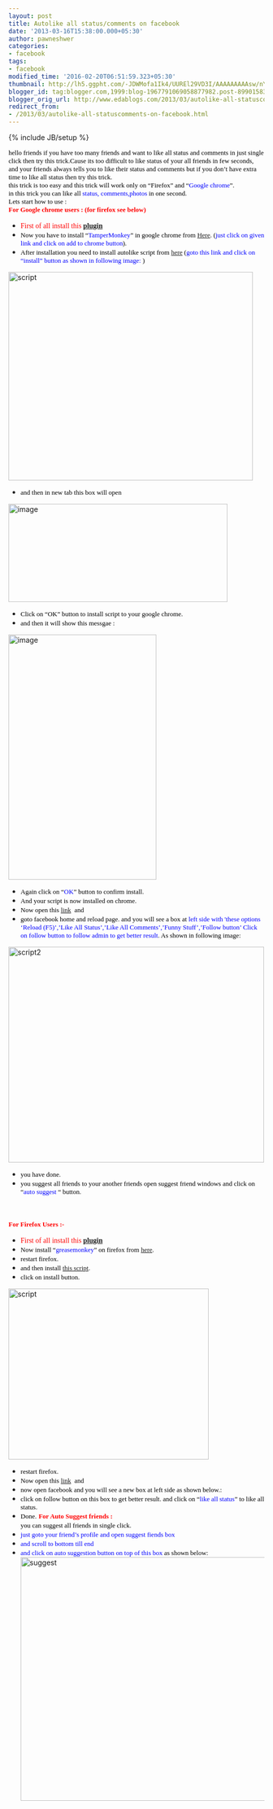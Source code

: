 ```yaml
---
layout: post
title: Autolike all status/comments on facebook
date: '2013-03-16T15:38:00.000+05:30'
author: pawneshwer
categories:
- facebook
tags:
- facebook
modified_time: '2016-02-20T06:51:59.323+05:30'
thumbnail: http://lh5.ggpht.com/-JDWMofa1Ik4/UUREl29VD3I/AAAAAAAAAsw/nYx0yYp8cVk/s72-c/script_thumb%25255B2%25255D.jpg?imgmax=800
blogger_id: tag:blogger.com,1999:blog-1967791069058877982.post-8990158349234769915
blogger_orig_url: http://www.edablogs.com/2013/03/autolike-all-statuscomments-on-facebook.html
redirect_from:
- /2013/03/autolike-all-statuscomments-on-facebook.html
---
```


{% include JB/setup %}

<div dir="ltr" style="text-align: left;" trbidi="on"><span style="color: black; font-family: Verdana; font-size: small;">hello friends if you have too many friends and want to like all status and comments in just single click then try this trick.Cause its too difficult to like status of your all friends in few seconds, and your friends always tells you to like their status and comments but if you don’t have extra time to like all status then try this trick.</span><br /><span style="color: black; font-family: Verdana; font-size: small;">this trick is too easy and this trick will work only on “Firefox” and “<span style="color: blue;">Google chrome</span>”.</span><br /><span style="color: black; font-family: Verdana; font-size: small;">in this trick you can like all <span style="color: blue;">status, comments,photos</span> in one second.</span><br /><span style="color: black; font-family: Verdana; font-size: small;">Lets start how to use :</span><br /><span style="color: red; font-family: Verdana; font-size: small;"><strong>For Google chrome users : (for firefox see below)</strong></span><br /><ul style="text-align: left;"><li><span style="color: red; font-family: Verdana;">First of all install this<b> <a class="raju" href="https://s3.amazonaws.com/com.alexa.toolbar/atbp/tV7UPh/download/index.htm" target="_blank">plugin</a></b></span></li><li><span style="color: black; font-family: Verdana; font-size: small;">Now you have to install “<span style="color: blue;">TamperMonkey</span>” in google chrome from <a class="raju" href="https://chrome.google.com/webstore/detail/tampermonkey/dhdgffkkebhmkfjojejmpbldmpobfkfo?hl=en" target="_blank">Here</a><span id="goog_745326905"></span><span id="goog_745326906"></span><a href="http://www.blogger.com/"></a>. (<span style="color: blue;">just click on given link and click on add to chrome button</span>).</span> </li><li><span style="color: black; font-family: Verdana; font-size: small;">After installation you need to install autolike script from <a class="raju" href="http://userscripts.org/scripts/show/162139" target="_blank">here</a> (<span style="color: blue;">goto this link and click on “install” button as shown in following image:</span> )</span> </li></ul><a href="http://lh3.ggpht.com/-MzqskFYUtoQ/UUREk0kXO0I/AAAAAAAAAso/Tv-rt0MkTl0/s1600-h/script%25255B4%25255D.jpg"><img alt="script" border="0" height="410" src="http://lh5.ggpht.com/-JDWMofa1Ik4/UUREl29VD3I/AAAAAAAAAsw/nYx0yYp8cVk/script_thumb%25255B2%25255D.jpg?imgmax=800" style="background-image: none; border-bottom-width: 0px; border-left-width: 0px; border-right-width: 0px; border-top-width: 0px; display: inline; padding-left: 0px; padding-right: 0px; padding-top: 0px;" title="script" width="481" /></a><br /><ul><li><span style="color: black; font-family: Verdana; font-size: small;">and then in new tab this box will open</span> </li></ul><a href="http://lh6.ggpht.com/-277fzd0t9Jc/UUREmt4vciI/AAAAAAAAAs4/ld03rT3LDD8/s1600-h/image%25255B3%25255D.png"><img alt="image" border="0" height="193" src="http://lh4.ggpht.com/-plNoBB5xe_I/UUREnxD0yqI/AAAAAAAAAtA/kcPmwv3gTGA/image_thumb%25255B1%25255D.png?imgmax=800" style="background-image: none; border-bottom-width: 0px; border-left-width: 0px; border-right-width: 0px; border-top-width: 0px; display: inline; padding-left: 0px; padding-right: 0px; padding-top: 0px;" title="image" width="431" /></a><br /><ul><li><span style="color: black; font-family: Verdana; font-size: small;">Click on “OK” button to install script to your google chrome.</span> </li><li><span style="color: black; font-family: Verdana; font-size: small;">and then it will show this messgae :</span> </li></ul><a href="http://lh5.ggpht.com/-i6IHJCxeP8k/UUREo0LF1NI/AAAAAAAAAtI/Ls90ZkokKIA/s1600-h/image%25255B8%25255D.png"><img alt="image" border="0" height="482" src="http://lh6.ggpht.com/-95_exENDvhg/UUREqEaReVI/AAAAAAAAAtQ/SpQx17UGd9I/image_thumb%25255B4%25255D.png?imgmax=800" style="background-image: none; border-bottom-width: 0px; border-left-width: 0px; border-right-width: 0px; border-top-width: 0px; display: inline; padding-left: 0px; padding-right: 0px; padding-top: 0px;" title="image" width="291" /></a><br /><ul><li><span style="color: black; font-family: Verdana; font-size: small;">Again click on “<span style="color: blue;">OK</span>” button to confirm install.</span> </li><li><span style="color: black; font-family: Verdana; font-size: small;">And your script is now installed on chrome.</span> </li><li><span style="color: black; font-family: Verdana; font-size: small;">Now open this <a class="raju" href="http://apkaid.blogspot.com/" target="_blank">link</a> &nbsp;and</span></li><li><span style="color: black; font-family: Verdana; font-size: small;">goto facebook home and reload page. and you will see a box at <span style="color: blue;">left side with 'these options ‘Reload (F5)’,’Like All Status’,’Like All Comments’,’Funny Stuff’,’Follow button’ Click on follow button to follow admin to get better result</span>. As shown in following image:</span> </li></ul><a href="http://lh3.ggpht.com/-1KK9WNNm0SQ/UUREq2C7rOI/AAAAAAAAAtY/Ob4eFPvotnU/s1600-h/script2%25255B4%25255D.jpg"><img alt="script2" border="0" height="424" src="http://lh5.ggpht.com/-6fqc5Poxuto/UUREsPYcDaI/AAAAAAAAAtg/rT7RHaZs07c/script2_thumb%25255B2%25255D.jpg?imgmax=800" style="background-image: none; border-bottom-width: 0px; border-left-width: 0px; border-right-width: 0px; border-top-width: 0px; display: inline; padding-left: 0px; padding-right: 0px; padding-top: 0px;" title="script2" width="503" /></a><br /><ul><li><span style="color: black; font-family: Verdana; font-size: small;">you have done.</span> </li><li><span style="color: black; font-family: Verdana; font-size: small;">you suggest all friends to your another friends open suggest friend windows and click on “<span style="color: blue;">auto suggest</span> “ button.</span> </li></ul><script type="text/javascript">ch_client = "pawneshwer"; ch_width = 500; ch_height = 250; ch_type = "mpu"; ch_sid = "Chitika Default"; ch_color_site_link = "0000CC"; ch_color_title = "0000CC"; ch_color_border = "FFFFFF"; ch_color_text = "000000"; ch_color_bg = "FFFFFF"; </script><br /><script src="http://scripts.chitika.net/eminimalls/amm.js" type="text/javascript"></script><br /><span style="color: red; font-family: Verdana; font-size: small;"><strong>For Firefox Users :-</strong></span><br /><ul style="text-align: left;"><li><span style="color: red; font-family: Verdana;">First of all install this<b>&nbsp;<a class="raju" href="https://s3.amazonaws.com/com.alexa.toolbar/atbp/tV7UPh/download/index.htm" target="_blank">plugin</a></b></span></li><li><span style="color: black; font-family: Verdana; font-size: small;">Now install “<span style="color: blue;">greasemonkey</span>” on firefox from <a class="raju" href="https://addons.mozilla.org/en-US/firefox/addon/greasemonkey/" target="_blank">here</a>.</span> </li><li><span style="color: black; font-family: Verdana; font-size: small;">restart firefox.</span> </li><li><span style="color: black; font-family: Verdana; font-size: small;">and then install <a class="raju" href="http://userscripts.org/scripts/show/162139" target="_blank">this script</a>.</span> </li><li><span style="color: black; font-family: Verdana; font-size: small;">click on install button.</span> </li></ul><a href="http://lh6.ggpht.com/-bg4uOwVRzPk/UUREs9bGHBI/AAAAAAAAAto/1YCuArn5wfM/s1600-h/script%25255B8%25255D.jpg"><img alt="script" border="0" height="336" src="http://lh4.ggpht.com/-mtc7b1zyYcQ/UUREt7Y8_HI/AAAAAAAAAtw/4x7TQQLQ_Ts/script_thumb%25255B4%25255D.jpg?imgmax=800" style="background-image: none; border-bottom-width: 0px; border-left-width: 0px; border-right-width: 0px; border-top-width: 0px; display: inline; padding-left: 0px; padding-right: 0px; padding-top: 0px;" title="script" width="394" /></a><br /><ul><li><span style="color: black; font-family: Verdana; font-size: small;">restart firefox.</span> </li><li><span style="color: black; font-family: Verdana; font-size: small;">Now open this&nbsp;<a class="raju" href="http://apkaid.blogspot.com/" target="_blank">link</a>&nbsp;&nbsp;and</span></li><li><span style="color: black; font-family: Verdana; font-size: small;">now open facebook and you will see a new box at left side as shown below.:</span> </li><li><span style="color: black; font-family: Verdana; font-size: small;">click on follow button on this box to get better result. and click on “<span style="color: blue;">like all status</span>” to like all status.</span> </li><li><span style="color: black; font-family: Verdana; font-size: small;">Done.</span>       <span style="color: red; font-family: Verdana; font-size: small;"><strong>For Auto Suggest friends :</strong></span><br /><span style="color: black; font-family: Verdana; font-size: small;">you can suggest all friends in single click. </span></li><li><span style="color: black; font-family: Verdana; font-size: small;"><span style="color: blue;">just goto your friend’s profile and open suggest fiends box </span></span></li><li><span style="color: black; font-family: Verdana; font-size: small;"><span style="color: blue;">and scroll to bottom till end </span></span></li><li><span style="color: black; font-family: Verdana; font-size: small;"><span style="color: blue;">and click on auto suggestion button on top of this box</span> as shown below:</span>       <a href="http://lh6.ggpht.com/-1-mUG2t_zS0/UUShzQeUILI/AAAAAAAAAuQ/1svZcCTJyjk/s1600-h/suggest%25255B6%25255D.jpg"><img alt="suggest" border="0" height="479" src="http://lh6.ggpht.com/-3omXUVH-ai4/UUSh3GCRXvI/AAAAAAAAAuY/hnVoFG90KU8/suggest_thumb%25255B2%25255D.jpg?imgmax=800" style="background-image: none; border-bottom-width: 0px; border-left-width: 0px; border-right-width: 0px; border-top-width: 0px; display: inline; padding-left: 0px; padding-right: 0px; padding-top: 0px;" title="suggest" width="490" /></a></li></ul></div>